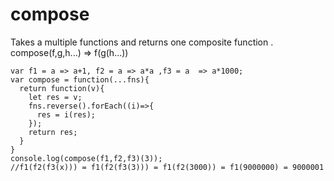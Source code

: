 # compose
Takes a multiple functions and returns one composite function . compose(f,g,h...) =>  f(g(h...))


    var f1 = a => a+1, f2 = a => a*a ,f3 = a  => a*1000;
    var compose = function(...fns){
      return function(v){
        let res = v;
        fns.reverse().forEach((i)=>{
          res = i(res);
        });
        return res;
      }
    }
    console.log(compose(f1,f2,f3)(3));
    //f1(f2(f3(x))) = f1(f2(f3(3))) = f1(f2(3000)) = f1(9000000) = 9000001
